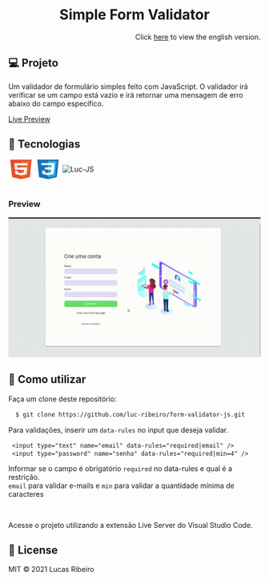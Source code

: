 <h1 align="center">
Simple Form Validator
</h1>

<div align="right">
  Click <a href="https://github.com/luc-ribeiro/simple-form-validator-js/blob/master/README.md">here</a> to view the english version.
</div>

## 💻 Projeto
Um validador de formulário simples feito com JavaScript.
O validador irá verificar se um campo está vazio e irá retornar uma mensagem de erro abaixo do campo específico. 

<a href="https://luc-ribeiro.github.io/form-validator/">Live Preview</a>


## 🚀 Tecnologias

<div style="display: inline_block">
	<img align="center" alt="Luc-HTML" height="40" width="50" src="https://raw.githubusercontent.com/devicons/devicon/master/icons/html5/html5-original.svg">
	<img align="center" alt="Luc-CSS" height="40" width="50" src="https://raw.githubusercontent.com/devicons/devicon/master/icons/css3/css3-original.svg">
 <img align="center" alt="Luc-JS" height="40" width="50"  src="https://cdn.jsdelivr.net/gh/devicons/devicon/icons/javascript/javascript-original.svg" />
</div>

<br>

### Preview
![banner](https://github.com/luc-ribeiro/form-validator/blob/master/design/preview.gif)

## :page_facing_up: Como utilizar

Faça um clone deste repositório:

```sh
  $ git clone https://github.com/luc-ribeiro/form-validator-js.git
```

Para validações, inserir um `data-rules` no input que deseja validar.

```html5
 <input type="text" name="email" data-rules="required|email" />
 <input type="password" name="senha" data-rules="required|min=4" />
```
Informar se o campo é obrigatório `required` no data-rules e qual é a restrição. <br>
`email` para validar e-mails e `min` para validar a quantidade mínima de caracteres

<br>

Acesse o projeto utilizando a extensão Live Server do Visual Studio Code.


## :memo: License

MIT © 2021 Lucas Ribeiro
